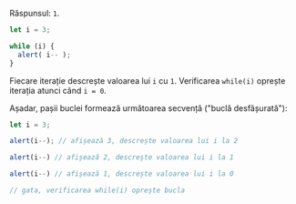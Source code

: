 Răspunsul: `1`.

```js run
let i = 3;

while (i) {
  alert( i-- );
}
```

Fiecare iterație descrește valoarea lui `i` cu `1`. Verificarea `while(i)` oprește iterația atunci când `i = 0`.

Așadar, pașii buclei formează următoarea secvență ("buclă desfășurată"):

```js
let i = 3;

alert(i--); // afișează 3, descrește valoarea lui i la 2

alert(i--) // afișează 2, descrește valoarea lui i la 1

alert(i--) // afișează 1, descrește valoarea lui i la 0

// gata, verificarea while(i) oprește bucla
```
